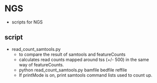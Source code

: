 # NGS
* scripts for NGS 

## script
* read\_count\_samtools.py
	* to compare the result of samtools and featureCounts
	* calculates read counts mapped around tss (+/- 500) in the same way of featureCounts.
	* python read\_count\_samtools.py bamfile bedfile reffile
	* If printMode is on, print samtools command lists used to count up.
	
